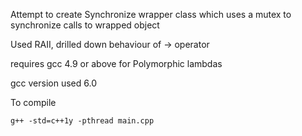Attempt to create Synchronize wrapper class which uses a mutex to synchronize calls to wrapped object

Used RAII, drilled down behaviour of -> operator

requires gcc 4.9 or above for Polymorphic lambdas

gcc version used 6.0

To compile
```
g++ -std=c++1y -pthread main.cpp
```
